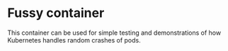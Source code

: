 # Fussy container

This container can be used for simple testing and demonstrations of how Kubernetes handles random crashes of pods.

